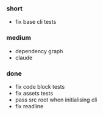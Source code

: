 ### short

- fix base cli tests

### medium

- dependency graph
- claude

### done

- fix code block tests
- fix assets tests
- pass src root when initialising cli
- fix readline

